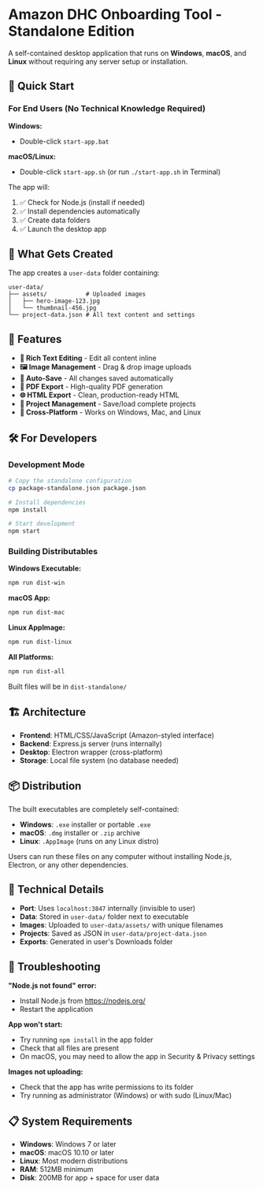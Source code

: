 # Amazon DHC Onboarding Tool - Standalone Edition

A self-contained desktop application that runs on **Windows**, **macOS**, and **Linux** without requiring any server setup or installation.

## 🚀 Quick Start

### For End Users (No Technical Knowledge Required)

**Windows:**
- Double-click `start-app.bat`

**macOS/Linux:**
- Double-click `start-app.sh` (or run `./start-app.sh` in Terminal)

The app will:
1. ✅ Check for Node.js (install if needed)
2. ✅ Install dependencies automatically
3. ✅ Create data folders
4. ✅ Launch the desktop app

## 📁 What Gets Created

The app creates a `user-data` folder containing:
```
user-data/
├── assets/           # Uploaded images
│   ├── hero-image-123.jpg
│   └── thumbnail-456.jpg
└── project-data.json # All text content and settings
```

## 🎯 Features

- **📝 Rich Text Editing** - Edit all content inline
- **🖼️ Image Management** - Drag & drop image uploads
- **💾 Auto-Save** - All changes saved automatically
- **📄 PDF Export** - High-quality PDF generation
- **🌐 HTML Export** - Clean, production-ready HTML
- **💼 Project Management** - Save/load complete projects
- **🔄 Cross-Platform** - Works on Windows, Mac, and Linux

## 🛠️ For Developers

### Development Mode
```bash
# Copy the standalone configuration
cp package-standalone.json package.json

# Install dependencies
npm install

# Start development
npm start
```

### Building Distributables

**Windows Executable:**
```bash
npm run dist-win
```

**macOS App:**
```bash
npm run dist-mac
```

**Linux AppImage:**
```bash
npm run dist-linux
```

**All Platforms:**
```bash
npm run dist-all
```

Built files will be in `dist-standalone/`

## 🏗️ Architecture

- **Frontend**: HTML/CSS/JavaScript (Amazon-styled interface)
- **Backend**: Express.js server (runs internally)
- **Desktop**: Electron wrapper (cross-platform)
- **Storage**: Local file system (no database needed)

## 📦 Distribution

The built executables are completely self-contained:
- **Windows**: `.exe` installer or portable `.exe`
- **macOS**: `.dmg` installer or `.zip` archive
- **Linux**: `.AppImage` (runs on any Linux distro)

Users can run these files on any computer without installing Node.js, Electron, or any other dependencies.

## 🔧 Technical Details

- **Port**: Uses `localhost:3847` internally (invisible to user)
- **Data**: Stored in `user-data/` folder next to executable
- **Images**: Uploaded to `user-data/assets/` with unique filenames
- **Projects**: Saved as JSON in `user-data/project-data.json`
- **Exports**: Generated in user's Downloads folder

## 🚨 Troubleshooting

**"Node.js not found" error:**
- Install Node.js from https://nodejs.org/
- Restart the application

**App won't start:**
- Try running `npm install` in the app folder
- Check that all files are present
- On macOS, you may need to allow the app in Security & Privacy settings

**Images not uploading:**
- Check that the app has write permissions to its folder
- Try running as administrator (Windows) or with sudo (Linux/Mac)

## 📋 System Requirements

- **Windows**: Windows 7 or later
- **macOS**: macOS 10.10 or later
- **Linux**: Most modern distributions
- **RAM**: 512MB minimum
- **Disk**: 200MB for app + space for user data


